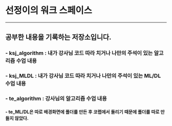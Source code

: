 # 선정이의 워크 스페이스


----

## 공부한 내용을 기록하는 저장소입니다.

### - ksj_algorithm : 내가 강사님 코드 따라 치거나 나만의 주석이 있는 알고리즘 수업 내용
### - ksj_MLDL : 내가 강사님 코드 따라 치거나 나만의 주석이 있는 ML/DL 수업 내용
### - te_algorithm : 강사님의 알고리즘 수업 내용

#### - te_ML/DL은 따로 배경화면에 폴더를 만든 후 코랩에서 돌리기 때문에 폴더를 따로 만들지 않았다.
